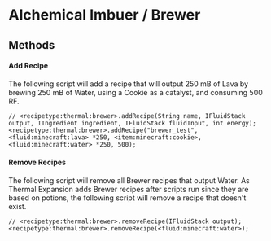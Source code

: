 # Alchemical Imbuer / Brewer

## Methods

#### Add Recipe

The following script will add a recipe that will output 250 mB of Lava by brewing 250 mB of Water, using a Cookie as a catalyst, and consuming 500 RF.

```zenscript
// <recipetype:thermal:brewer>.addRecipe(String name, IFluidStack output, IIngredient ingredient, IFluidStack fluidInput, int energy);
<recipetype:thermal:brewer>.addRecipe("brewer_test", <fluid:minecraft:lava> *250, <item:minecraft:cookie>, <fluid:minecraft:water> *250, 500);
```

#### Remove Recipes

The following script will remove all Brewer recipes that output Water.
As Thermal Expansion adds Brewer recipes after scripts run since they are based on potions, the following script will remove a recipe that doesn't exist.

```zenscript
// <recipetype:thermal:brewer>.removeRecipe(IFluidStack output);
<recipetype:thermal:brewer>.removeRecipe(<fluid:minecraft:water>);
```
